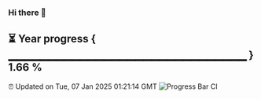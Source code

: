 ### Hi there 👋
⏳ Year progress { ▁▁▁▁▁▁▁▁▁▁▁▁▁▁▁▁▁▁▁▁▁▁▁▁▁▁▁▁▁▁ } 1.66 %
---
⏰ Updated on Tue, 07 Jan 2025 01:21:14 GMT
![Progress Bar CI](https://github.com/liununu/liununu/workflows/Progress%20Bar%20CI/badge.svg)
